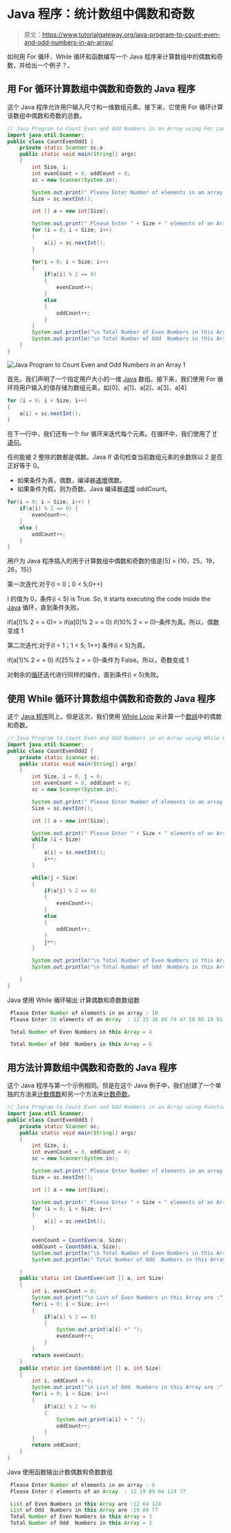 # Java 程序：统计数组中偶数和奇数

> 原文：<https://www.tutorialgateway.org/java-program-to-count-even-and-odd-numbers-in-an-array/>

如何用 For 循环、While 循环和函数编写一个 Java 程序来计算数组中的偶数和奇数，并给出一个例子？。

## 用 For 循环计算数组中偶数和奇数的 Java 程序

这个 Java 程序允许用户输入尺寸和一维数组元素。接下来，它使用 For 循环计算该数组中偶数和奇数的总数。

```java
// Java Program to Count Even and Odd Numbers in an Array using For Loop
import java.util.Scanner;
public class CountEvenOdd1 {
	private static Scanner sc;a
	public static void main(String[] args) 
	{
		int Size, i;
		int evenCount = 0, oddCount = 0;
		sc = new Scanner(System.in);

		System.out.print(" Please Enter Number of elements in an array : ");
		Size = sc.nextInt();	

		int [] a = new int[Size];

		System.out.print(" Please Enter " + Size + " elements of an Array  : ");
		for (i = 0; i < Size; i++)
		{
			a[i] = sc.nextInt();
		}   

		for(i = 0; i < Size; i++)
		{
			if(a[i] % 2 == 0)
			{
				evenCount++;
			}
			else
			{
				oddCount++;
			}
		}		
		System.out.println("\n Total Number of Even Numbers in this Array = " + evenCount);
		System.out.println("\n Total Number of Odd  Numbers in this Array = " + oddCount);
	}
}
```

![Java Program to Count Even and Odd Numbers in an Array 1](img/d1bb22e92757ae4cd5e6268b3aff154c.png)

首先，我们声明了一个指定用户大小的一维 [Java](https://www.tutorialgateway.org/java-tutorial/) 数组。接下来，我们使用 For 循环将用户输入的值存储为数组元素，如[0]、a[1]、a[2]、a[3]、a[4]

```java
for (i = 0; i < Size; i++)
{
	a[i] = sc.nextInt();
}
```

在下一行中，我们还有一个 for 循环来迭代每个元素。在循环中，我们使用了 [If 语句](https://www.tutorialgateway.org/java-if-statement/)。

任何能被 2 整除的数都是偶数。Java If 语句检查当前数组元素的余数除以 2 是否正好等于 0。

*   如果条件为真，偶数，编译器[递增](https://www.tutorialgateway.org/increment-and-decrement-operators-in-java/)偶数。
*   如果条件为假，则为奇数。Java 编译器[递增](https://www.tutorialgateway.org/increment-and-decrement-operators-in-java/) oddCount。

```java
for(i = 0; i < Size; i++) {
	if(a[i] % 2 == 0) {
		evenCount++;
	}
	else {
		oddCount++;
	}
}
```

用户为 Java 程序插入的用于计算数组中偶数和奇数的值是[5] = {10，25，19，26，15}}

第一次迭代:对于(I = 0；0 < 5;0++)

I 的值为 0，条件(i < 5) is True. So, it starts executing the code inside the [Java](https://www.tutorialgateway.org/java-tutorial/) 循环，直到条件失败。

if(a[I]% 2 = = 0)= > if(a[0]% 2 = = 0)
if(10% 2 = = 0)–条件为真。所以，偶数变成 1

第二次迭代:对于(I = 1；1 < 5; 1++)
条件(i < 5)为真。

if(a[1]% 2 = = 0)
if(25% 2 = = 0)–条件为 False。所以，奇数变成 1

对剩余的[循环](https://www.tutorialgateway.org/java-for-loop/)迭代进行同样的操作，直到条件(i < 5)失败。

## 使用 While 循环计算数组中偶数和奇数的 Java 程序

这个 [Java 程序](https://www.tutorialgateway.org/learn-java-programs/)同上。但是这次，我们使用 [While Loop](https://www.tutorialgateway.org/java-while-loop/) 来计算一个[数组](https://www.tutorialgateway.org/java-array/)中的偶数和奇数。

```java
// Java Program to Count Even and Odd Numbers in an Array using While Loop
import java.util.Scanner;
public class CountEvenOdd2 {
	private static Scanner sc;
	public static void main(String[] args) 
	{
		int Size, i = 0, j = 0;
		int evenCount = 0, oddCount = 0;
		sc = new Scanner(System.in);

		System.out.print(" Please Enter Number of elements in an array : ");
		Size = sc.nextInt();	

		int [] a = new int[Size];

		System.out.print(" Please Enter " + Size + " elements of an Array  : ");
		while (i < Size)
		{
			a[i] = sc.nextInt();
			i++;
		}   

		while(j < Size)
		{
			if(a[j] % 2 == 0)
			{
				evenCount++;
			}
			else
			{
				oddCount++;
			}
			j++;
		}

		System.out.println("\n Total Number of Even Numbers in this Array = " + evenCount);
		System.out.println("\n Total Number of Odd  Numbers in this Array = " + oddCount);

	}
}
```

Java 使用 While 循环输出 计算偶数和奇数数组数

```java
 Please Enter Number of elements in an array : 10
 Please Enter 10 elements of an Array  : 12 15 36 89 74 47 58 85 19 91

 Total Number of Even Numbers in this Array = 4

 Total Number of Odd  Numbers in this Array = 6
```

## 用方法计算数组中偶数和奇数的 Java 程序

这个 Java 程序与第一个示例相同。但是在这个 Java 例子中，我们创建了一个单独的方法来[计数偶数](https://www.tutorialgateway.org/java-program-to-count-even-numbers-in-an-array/)和另一个方法来[计数奇数](https://www.tutorialgateway.org/java-program-to-count-odd-numbers-in-an-array/)。

```java
// Java Program to Count Even and Odd Numbers in an Array using Functions
import java.util.Scanner;
public class CountEvenOdd3 {
	private static Scanner sc;
	public static void main(String[] args) 
	{
		int Size, i;
		int evenCount = 0, oddCount = 0;
		sc = new Scanner(System.in);

		System.out.print(" Please Enter Number of elements in an array : ");
		Size = sc.nextInt();	

		int [] a = new int[Size];

		System.out.print(" Please Enter " + Size + " elements of an Array  : ");
		for (i = 0; i < Size; i++)
		{
			a[i] = sc.nextInt();
		}   

		evenCount = CountEven(a, Size);
		oddCount = CountOdd(a, Size);		
		System.out.println("\n Total Number of Even Numbers in this Array = " + evenCount);
		System.out.println(" Total Number of Odd  Numbers in this Array = " + oddCount);

	}
	public static int CountEven(int [] a, int Size)
	{
		int i, evenCount = 0;
		System.out.print("\n List of Even Numbers in this Array are :");  
		for(i = 0; i < Size; i++)
		{
			if(a[i] % 2 == 0)
			{
				System.out.print(a[i] +" ");
				evenCount++;
			}
		}
		return evenCount;
	}
	public static int CountOdd(int [] a, int Size)
	{
		int i, oddCount = 0;
		System.out.print("\n List of Odd  Numbers in this Array are :");  
		for(i = 0; i < Size; i++)
		{
			if(a[i] % 2 != 0)
			{
				System.out.print(a[i] + " ");
				oddCount++;
			}
		}
		return oddCount;
	}
}
```

Java 使用函数输出计数偶数和奇数数组

```java
 Please Enter Number of elements in an array : 6
 Please Enter 6 elements of an Array  : 12 19 89 64 124 77

 List of Even Numbers in this Array are :12 64 124 
 List of Odd  Numbers in this Array are :19 89 77 
 Total Number of Even Numbers in this Array = 3
 Total Number of Odd  Numbers in this Array = 3
```